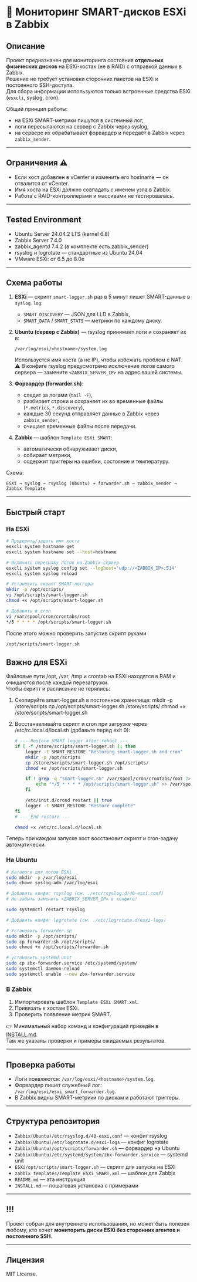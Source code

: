 # 📘 Мониторинг SMART-дисков ESXi в Zabbix

## Описание

Проект предназначен для мониторинга состояния **отдельных физических дисков** на ESXi-хостах (не в RAID) с отправкой данных в Zabbix.  
Решение не требует установки сторонних пакетов на ESXi и постоянного SSH-доступа.  
Для сбора информации используются только встроенные средства ESXi (`esxcli`, syslog, cron).

Общий принцип работы:  
- на ESXi SMART-метрики пишутся в системный лог,  
- логи пересылаются на сервер с Zabbix через syslog,  
- на сервере их обрабатывает форвардер и передаёт в Zabbix через `zabbix_sender`.  

---

## Ограничения ⚠️
- Если хост добавлен в vCenter и изменить его hostname — он отвалится от vCenter.  
- Имя хоста на ESXi должно совпадать с именем узла в Zabbix.  
- Работа с RAID-контроллерами и массивами не тестировалась. 

---

## Tested Environment

- Ubuntu Server 24.04.2 LTS (kernel 6.8)  
- Zabbix Server 7.4.0  
- zabbix_agentd 7.4.2 (в комплекте есть zabbix_sender)  
- rsyslog и logrotate — стандартные из Ubuntu 24.04  
- VMware ESXi: от 6.5 до 8.0e   

---

## Схема работы

1. **ESXi** — скрипт `smart-logger.sh` раз в 5 минут пишет SMART-данные в `syslog.log`:  
   - `SMART_DISCOVERY` — JSON для LLD в Zabbix,  
   - `SMART_DATA` / `SMART_STATS` — метрики по каждому диску.  

2. **Ubuntu (сервер с Zabbix)** — rsyslog принимает логи и сохраняет их в:  
   ```
   /var/log/esxi/<hostname>/system.log
   ```
   Используется имя хоста (а не IP), чтобы избежать проблем с NAT.  
   ⚠️ В конфиге rsyslog предусмотрено исключение логов самого сервера — замените `<ZABBIX_SERVER_IP>` на адрес вашей системы.  

3. **Форвардер (forwarder.sh)**:  
   - следит за логами (`tail -F`),  
   - разбирает строки и сохраняет их во временные файлы (`*.metrics`, `*.discovery`),  
   - каждые 30 секунд отправляет данные в Zabbix через `zabbix_sender`,  
   - очищает временные файлы после передачи.  

4. **Zabbix** — шаблон `Template ESXi SMART`:  
   - автоматически обнаруживает диски,  
   - собирает метрики,  
   - содержит триггеры на ошибки, состояние и температуру.  

Схема:  
```
ESXi → syslog → rsyslog (Ubuntu) → forwarder.sh → zabbix_sender → Zabbix Template
```

---

## Быстрый старт

### На ESXi
```bash
# Проверить/задать имя хоста
esxcli system hostname get
esxcli system hostname set --host=hostname

# Включить пересылку логов на Zabbix-сервер
esxcli system syslog config set --loghost='udp://<ZABBIX_IP>:514'
esxcli system syslog reload

# Установить скрипт SMART-логгера
mkdir -p /opt/scripts/
vi /opt/scripts/smart-logger.sh
chmod +x /opt/scripts/smart-logger.sh

# Добавить в cron
vi /var/spool/cron/crontabs/root
*/5 * * * * /opt/scripts/smart-logger.sh
```

После этого можно проверить запустив скрипт руками
```bash
/opt/scripts/smart-logger.sh
```
## Важно для ESXi

Файловые пути /opt, /var, /tmp и crontab на ESXi находятся в RAM и очищаются после каждой перезагрузки.  
Чтобы скрипт и расписание не терялись:

1. Скопируйте smart-logger.sh в постоянное хранилище:
   mkdir -p /store/scripts
   cp /opt/scripts/smart-logger.sh /store/scripts/
   chmod +x /store/scripts/smart-logger.sh

2. Восстанавливайте скрипт и cron при загрузке через /etc/rc.local.d/local.sh (добавьте перед exit 0):

   ```bash
   # --- Restore SMART logger after reboot ---
   if [ -f /store/scripts/smart-logger.sh ]; then
       logger -t SMART_RESTORE "Restoring smart-logger.sh and cron"
       mkdir -p /opt/scripts
       cp /store/scripts/smart-logger.sh /opt/scripts/
       chmod +x /opt/scripts/smart-logger.sh

       if ! grep -q "smart-logger.sh" /var/spool/cron/crontabs/root 2>/dev/null; then
           echo "*/5 * * * * /opt/scripts/smart-logger.sh" >> /var/spool/cron/crontabs/root
       fi

       /etc/init.d/crond restart || true
       logger -t SMART_RESTORE "Restore complete"
   fi
   # --- End restore ---
   ```
   ```bash
   chmod +x /etc/rc.local.d/local.sh
   ```

Теперь при каждом запуске хост восстановит скрипт и cron-задачу автоматически.


### На Ubuntu
```bash
# Каталоги для логов ESXi
sudo mkdir -p /var/log/esxi
sudo chown syslog:adm /var/log/esxi

# Добавить конфиг rsyslog (см. ./etc/rsyslog.d/40-esxi.conf)
# Не забыть заменить <ZABBIX_SERVER_IP> в конфиге!

sudo systemctl restart rsyslog

# Добавить конфиг logrotate (см. ./etc/logrotate.d/esxi-logs)

# Установить forwarder.sh
sudo mkdir -p /opt/scripts/
sudo cp forwarder.sh /opt/scripts/
sudo chmod +x /opt/scripts/forwarder.sh

# установить systemd unit
sudo cp zbx-forwarder.service /etc/systemd/system/
sudo systemctl daemon-reload
sudo systemctl enable --now zbx-forwarder.service
```

### В Zabbix
1. Импортировать шаблон `Template ESXi SMART.xml`.  
2. Привязать к хостам ESXi.  
3. Проверить появление метрик SMART.  


👉 Минимальный набор команд и конфигураций приведён в [INSTALL.md](INSTALL.md).  
Там же указаны проверки и примеры ожидаемых результатов. 

---

## Проверка работы

- Логи появляются: `/var/log/esxi/<hostname>/system.log`.  
- Форвардер пишет служебный лог: `/var/log/esxi/esxi_smart_forwarder.log`.  
- В Zabbix видны SMART-метрики по дискам и работают триггеры.  

---

## Структура репозитория

- `Zabbix(Ubuntu)/etc/rsyslog.d/40-esxi.conf` — конфиг rsyslog  
- `Zabbix(Ubuntu)/etc/logrotate.d/esxi-logs` — конфиг logrotate  
- `Zabbix(Ubuntu)/opt/scripts/forwarder.sh` — форвардер на Ubuntu  
- `Zabbix(Ubuntu)/etc/systemd/system/zbx-forwarder.service` — systemd unit
- `ESXi/opt/scripts/smart-logger.sh` — скрипт для запуска на ESXi
- `zabbix_templates/Template_ESXi_SMART.xml` — шаблон для Zabbix
- `README.md` — эта инструкция
- `INSTALL.md` — пошаговая установка с примерами

---

## !!!

Проект собран для внутреннего использования, но может быть полезен любому, кто хочет **мониторить диски ESXi без сторонних агентов и постоянного SSH**.  

---

## Лицензия

MIT License.  